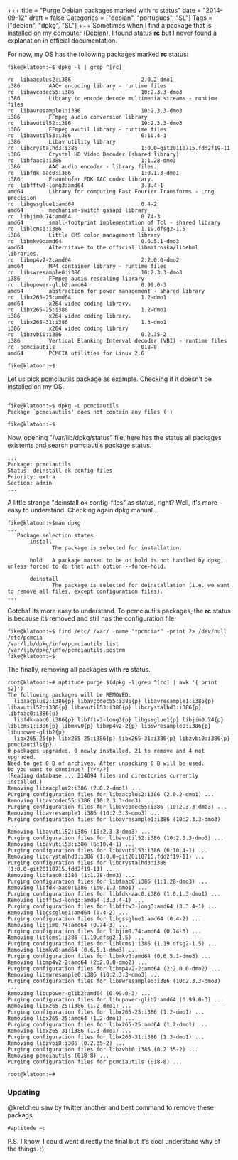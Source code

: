 +++
title = "Purge Debian packages marked with rc status"
date = "2014-09-12"
draft = false
Categories = ["debian", "portugues", "SL"]
Tags = ["debian", "dpkg", "SL"]
+++
Sometimes when I find a package that is installed on my computer ([Debian][debian]), I
found status **rc** but I never found a explanation in official documentation.

For now, my OS has the following packages marked **rc** status:
```
fike@klatoon:~$ dpkg -l | grep ^[rc]

rc  libaacplus2:i386                      2.0.2-dmo1                            i386         AAC+ encoding library - runtime files
rc  libavcodec55:i386                     10:2.3.3-dmo3                         i386         Library to encode decode multimedia streams - runtime files
rc  libavresample1:i386                   10:2.3.3-dmo3                         i386         FFmpeg audio conversion library
rc  libavutil52:i386                      10:2.3.3-dmo3                         i386         FFmpeg avutil library - runtime files
rc  libavutil53:i386                      6:10.4-1                              i386         Libav utility library
rc  libcrystalhd3:i386                    1:0.0~git20110715.fdd2f19-11          i386         Crystal HD Video Decoder (shared library)
rc  libfaac0:i386                         1:1.28-dmo3                           i386         AAC audio encoder - library files.
rc  libfdk-aac0:i386                      1:0.1.3-dmo1                          i386         Fraunhofer FDK AAC codec library.
rc  libfftw3-long3:amd64                  3.3.4-1                               amd64        Library for computing Fast Fourier Transforms - Long precision
rc  libgssglue1:amd64                     0.4-2                                 amd64        mechanism-switch gssapi library
rc  libjim0.74:amd64                      0.74-3                                amd64        small-footprint implementation of Tcl - shared library
rc  liblcms1:i386                         1.19.dfsg2-1.5                        i386         Little CMS color management library
rc  libmkv0:amd64                         0.6.5.1-dmo3                          amd64        Alternitave to the official libmatroska/libebml libraries.
rc  libmp4v2-2:amd64                      2:2.0.0-dmo2                          amd64        MP4 container library - runtime files
rc  libswresample0:i386                   10:2.3.3-dmo3                         i386         FFmpeg audio rescaling library
rc  libupower-glib2:amd64                 0.99.0-3                              amd64        abstraction for power management - shared library
rc  libx265-25:amd64                      1.2-dmo1                              amd64        x264 video coding library.
rc  libx265-25:i386                       1.2-dmo1                              i386         x264 video coding library.
rc  libx265-31:i386                       1.3-dmo1                              i386         x264 video coding library
rc  libzvbi0:i386                         0.2.35-2                              i386         Vertical Blanking Interval decoder (VBI) - runtime files
rc  pcmciautils                           018-8                                 amd64        PCMCIA utilities for Linux 2.6

fike@klatoon:~$

```

Let us pick pcmciautils package as example. Checking if it doesn't be installed on my OS.

```

fike@klatoon:~$ dpkg -L pcmciautils
Package `pcmciautils' does not contain any files (!)

fike@klatoon:~$
```

Now, opening "/var/lib/dpkg/status" file, here has the status all packages existents and search pcmciautils package status.

```
...
Package: pcmciautils
Status: deinstall ok config-files
Priority: extra
Section: admin
...
```

A little strange "deinstall ok config-files" as status, right? Well, it's more easy to understand. Checking again dpkg manual...



```
fike@klatoon:~$man dpkg
...
   Package selection states
       install
              The package is selected for installation.

       hold   A package marked to be on hold is not handled by dpkg, unless forced to do that with option --force-hold.

       deinstall
              The package is selected for deinstallation (i.e. we want to remove all files, except configuration files).
...
```

Gotcha! Its more easy to understand. To pcmciautils packages, the **rc** status is because its removed and still has the configuration file.

```
fike@klatoon:~$ find /etc/ /var/ -name "*pcmcia*" -print 2> /dev/null
/etc/pcmcia
/var/lib/dpkg/info/pcmciautils.list
/var/lib/dpkg/info/pcmciautils.postrm
fike@klatoon:~$

```

The finally, removing all packages with **rc** status.

```
root@klatoon:~# aptitude purge $(dpkg -l|grep ^[rc] | awk '{ print $2}')
The following packages will be REMOVED:  
  libaacplus2:i386{p} libavcodec55:i386{p} libavresample1:i386{p} libavutil52:i386{p} libavutil53:i386{p} libcrystalhd3:i386{p} libfaac0:i386{p}
  libfdk-aac0:i386{p} libfftw3-long3{p} libgssglue1{p} libjim0.74{p} liblcms1:i386{p} libmkv0{p} libmp4v2-2{p} libswresample0:i386{p} libupower-glib2{p}
  libx265-25{p} libx265-25:i386{p} libx265-31:i386{p} libzvbi0:i386{p} pcmciautils{p}
0 packages upgraded, 0 newly installed, 21 to remove and 4 not upgraded.
Need to get 0 B of archives. After unpacking 0 B will be used.
Do you want to continue? [Y/n/?]
(Reading database ... 214094 files and directories currently installed.)
Removing libaacplus2:i386 (2.0.2-dmo1) ...
Purging configuration files for libaacplus2:i386 (2.0.2-dmo1) ...
Removing libavcodec55:i386 (10:2.3.3-dmo3) ...
Purging configuration files for libavcodec55:i386 (10:2.3.3-dmo3) ...
Removing libavresample1:i386 (10:2.3.3-dmo3) ...
Purging configuration files for libavresample1:i386 (10:2.3.3-dmo3) ...
Removing libavutil52:i386 (10:2.3.3-dmo3) ...
Purging configuration files for libavutil52:i386 (10:2.3.3-dmo3) ...
Removing libavutil53:i386 (6:10.4-1) ...
Purging configuration files for libavutil53:i386 (6:10.4-1) ...
Removing libcrystalhd3:i386 (1:0.0~git20110715.fdd2f19-11) ...
Purging configuration files for libcrystalhd3:i386 (1:0.0~git20110715.fdd2f19-11) ...
Removing libfaac0:i386 (1:1.28-dmo3) ...
Purging configuration files for libfaac0:i386 (1:1.28-dmo3) ...
Removing libfdk-aac0:i386 (1:0.1.3-dmo1) ...
Purging configuration files for libfdk-aac0:i386 (1:0.1.3-dmo1) ...
Removing libfftw3-long3:amd64 (3.3.4-1) ...
Purging configuration files for libfftw3-long3:amd64 (3.3.4-1) ...
Removing libgssglue1:amd64 (0.4-2) ...
Purging configuration files for libgssglue1:amd64 (0.4-2) ...
Removing libjim0.74:amd64 (0.74-3) ...
Purging configuration files for libjim0.74:amd64 (0.74-3) ...
Removing liblcms1:i386 (1.19.dfsg2-1.5) ...
Purging configuration files for liblcms1:i386 (1.19.dfsg2-1.5) ...
Removing libmkv0:amd64 (0.6.5.1-dmo3) ...
Purging configuration files for libmkv0:amd64 (0.6.5.1-dmo3) ...
Removing libmp4v2-2:amd64 (2:2.0.0-dmo2) ...
Purging configuration files for libmp4v2-2:amd64 (2:2.0.0-dmo2) ...
Removing libswresample0:i386 (10:2.3.3-dmo3) ...
Purging configuration files for libswresample0:i386 (10:2.3.3-dmo3) ...
Removing libupower-glib2:amd64 (0.99.0-3) ...
Purging configuration files for libupower-glib2:amd64 (0.99.0-3) ...
Removing libx265-25:i386 (1.2-dmo1) ...
Purging configuration files for libx265-25:i386 (1.2-dmo1) ...
Removing libx265-25:amd64 (1.2-dmo1) ...
Purging configuration files for libx265-25:amd64 (1.2-dmo1) ...
Removing libx265-31:i386 (1.3-dmo1) ...
Purging configuration files for libx265-31:i386 (1.3-dmo1) ...
Removing libzvbi0:i386 (0.2.35-2) ...
Purging configuration files for libzvbi0:i386 (0.2.35-2) ...
Removing pcmciautils (018-8) ...
Purging configuration files for pcmciautils (018-8) ...

root@klatoon:~#

```

### Updating

@kretcheu saw by twitter another and best command to remove these packags.

```
#aptitude ~c
```

P.S. I know, I could went directly the final but it's cool understand why of the things. :)

[debian]: http://www.debian.org
